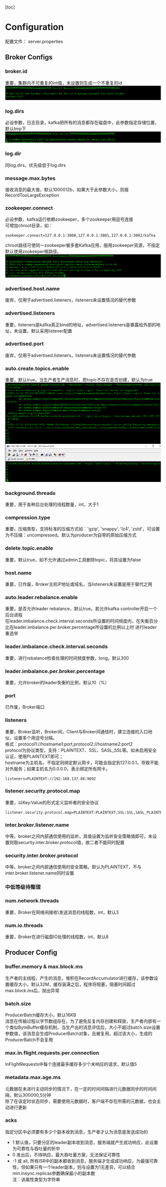 [toc]
# Configuration
配置文件： server.properties
## Broker Configs
### broker.id
重要，集群内不可重复的int值，未设置则生成一个不重复的id   
![](pic/03Configuration/brokerid.png)

### log.dirs
必设参数，日志目录，kafka把所有的消息都存在磁盘中，此参数指定存储位置，默认tmp下   
![](pic/03Configuration/log.dirs.png)

### log.dir
同log.dirs，优先级低于log.dirs

### message.max.bytes
接收消息的最大值，默认1000012b，如果大于此参数大小，则报RecordTooLargeException

### zookeeper.connect
必设参数，kafka运行依赖zookeeper，多个zookeeper用逗号连接  
可增加chroot目录，如：
```
zookeeper.connect=127.0.0.1:3000,127.0.0.1:3001,127.0.0.1:3002/kafka
```
chroot路径可使同一zookeeper被多套Kafka应用，服用zookeeper资源，不指定默认使用zookeeper根路径。
![](pic/03Configuration/zookeeper.png)

### advertised.host.name
废弃，仅用于advertised.listeners，listeners未设置情况的替代参数

### advertised.listeners
重要，listeners是kafka真正bind的地址，advertised.listeners是暴露给外部的地址，未设置，默认采用listener配置

### advertised.port
废弃，仅用于advertised.listeners，listeners未设置情况的替代参数

### auto.create.topics.enable
重要，默认true，当生产者生产消息时，若topic不存在是否创建，默认为true   
![](pic/03Configuration/auto.create.topics.enable.png)

### background.threads
重要，用于各种后台处理的线程数量，int，大于1

### compression.type
重要，压缩类型，支持标准的压缩方式如：'gzip', 'snappy', 'lz4', 'zstd'，可设置为不压缩：uncompressed。默认为producer为自带的原始压缩方式

### delete.topic.enable
重要，默认true，如不允许通过admin工具删除topic，将其设置为false

### host.name
重要，已作废，Broker主机IP地址或域名，当listeners未设置是用于替代之用

### auto.leader.rebalance.enable
重要，是否允许leader rebalance，默认true。若允许kafka controller开启一个后台进程   
在leader.imbalance.check.interval.seconds所设置的时间频度内，在失衡百分比在leader.imbalance.per.broker.percentage所设置的比例以上时
进行leader重选举

### leader.imbalance.check.interval.seconds
重要，进行rebalance检查处理的时间频度参数，long，默认300

### leader.imbalance.per.broker.percentage
重要，允许broker的leader失衡的比例，默认10（%）





### port
已作废，Broker端口



### listeners
重要，Broker监听，Broker间，Client与Broker间通信时，建立连接的入口地址，设置多个用逗号分隔。   
格式：protocol1://hostname1:port,protocol2://hostname2:port2   
protocol为协议类型，支持：PLAINTEXT、SSL、SASL_SSL等。如未启用安全认证，使用PLAINTEXT即可；   
hostname为主机名，不指定则绑定默认网卡，可能会指定到127.0.0.1，导致不能对外服务；如果主机名为0.0.0.0，表示绑定所有网卡。   
```
listeners=PLAINTEXT://192.168.137.88:9092
```

### listener.security.protocol.map
重要，以Key:Value的形式定义监听者的安全协议   
```
listener.security.protocol.map=PLAINTEXT:PLAINTEXT,SSL:SSL,SASL_PLAINTEXT:SASL_PLAINTEXT,SASL_SSL:SASL_SSL 
```


### inter.broker.listener.name
中等。broker之间内部通信使用的监听，其值设置为监听安全策略值即可，未设置则取security.inter.broker.protocol值，故二者不能同时配置

### security.inter.broker.protocol
中等。broker之间内部通信使用的安全策略，默认为PLAINTEXT，不与inter.broker.listener.name同时设置

### 中低等级待整理

### num.network.threads
重要，Broker在网络间接收\发送消息的线程数，int，默认3

### num.io.threads
重要，Broker在进行磁盘IO处理的线程数，int，默认8

## Producer Config
### buffer.memory & max.block.ms
生产者的主线程，产生的消息，堆积在RecordAccumulator进行缓存，该参数设置缓存大小，默认32M，缓存装满之后，程序将阻塞，阻塞时间超过max.block.ms后，抛出异常

### batch.size 
ProducerBatch缓存大小，默认16KB   
消息在传输过程以字节数组存在，为了避免反复内存创建和释放，生产者内部有一个类似ByteBuffer缓存机制，当生产出的消息评估后，大小不超过batch.size设置参数值，该消息会生成ProducerBatch对象，且被复用，超过该大小，生成的ProducerBatch不会复用

### max.in.flight.requests.per.connection 
InFlightRequests中每个连接最多缓存多少个未响应的请求，默认值5

### metadata.max.age.ms 
元数据在未进行主动同步的情况下，在一定的时间间隔进行元数据同步的时间间隔，默认300000,5分钟   
除了在该定时状态同步，需要使用元数据时，客户端不存在所需的元数据，也会主动进行更新

### acks
指定分区中必须要有多少个副本收到消息，生产者才认为消息是发送成功的   
- 1 默认值，只要分区的leader副本收到消息，服务端就产生成功响应，此设置为可靠性与吞吐量的折中   
- 0 发出后，不待响应，最大吞吐量方案，无法保证可靠性
- -1 或 all, 所有ISR中的副本都收到消息，服务端才生成成功响应，为最强可靠性，但如果只有一个leader副本，则与设置为1无差异，可以结合min.insync.replicas参数确保最小的副本数   
注：该属性类型为字符串
